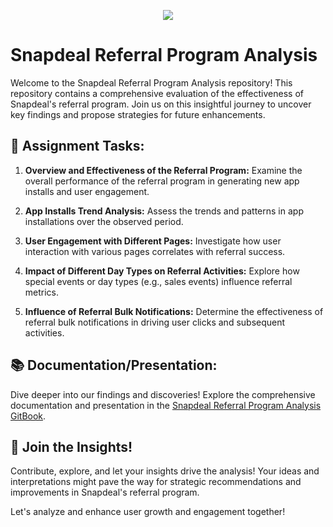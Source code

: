 <!-- Header Section -->
<p align="center">
  <img src="https://w7.pngwing.com/pngs/725/707/png-transparent-snapdeal-hd-logo.png">
</p>

# Snapdeal Referral Program Analysis

Welcome to the Snapdeal Referral Program Analysis repository! This repository contains a comprehensive evaluation of the effectiveness of Snapdeal's referral program. Join us on this insightful journey to uncover key findings and propose strategies for future enhancements.

## 🚀 Assignment Tasks:

1. **Overview and Effectiveness of the Referral Program:**
   Examine the overall performance of the referral program in generating new app installs and user engagement.

2. **App Installs Trend Analysis:**
   Assess the trends and patterns in app installations over the observed period.

3. **User Engagement with Different Pages:**
   Investigate how user interaction with various pages correlates with referral success.

4. **Impact of Different Day Types on Referral Activities:**
   Explore how special events or day types (e.g., sales events) influence referral metrics.

5. **Influence of Referral Bulk Notifications:**
   Determine the effectiveness of referral bulk notifications in driving user clicks and subsequent activities.

## 📚 Documentation/Presentation:

Dive deeper into our findings and discoveries! Explore the comprehensive documentation and presentation in the [Snapdeal Referral Program Analysis GitBook](https://your-gitbook-link-here).

## 🌟 Join the Insights!

Contribute, explore, and let your insights drive the analysis! Your ideas and interpretations might pave the way for strategic recommendations and improvements in Snapdeal's referral program.

Let's analyze and enhance user growth and engagement together!

